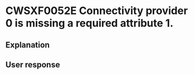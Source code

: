 # CWSXF0052E Connectivity provider 0 is missing a required attribute 1.

## Explanation

## User response